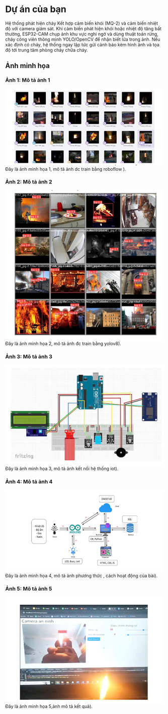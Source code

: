 # Dự án của bạn
Hệ thống phát hiện cháy
Kết hợp cảm biến khói (MQ-2) và cảm biến nhiệt độ với camera giám sát. Khi cảm biến phát hiện khói hoặc nhiệt độ tăng bất thường, ESP32-CAM chụp ảnh khu vực nghi ngờ và dùng thuật toán
rừng, cháy công viên thông minh
YOLO/OpenCV để nhận biết lửa trong ảnh. Nếu xác định có cháy, hệ thống ngay lập tức gửi cảnh báo kèm hình ảnh và tọa độ tới trung tâm phòng cháy chữa cháy.
## Ảnh minh họa

### Ảnh 1: Mô tả ảnh 1
![Ảnh 1](images/anh1.jpg)  
Đây là ảnh minh họa 1, mô tả ảnh dc train bằng roboflow ).

### Ảnh 2: Mô tả ảnh 2
![Ảnh 2](images/anh2.jpg)  
Đây là ảnh minh họa 2, mô tả ảnh đc train bằng yolov8).

### Ảnh 3: Mô tả ảnh 3
![Ảnh 3](images/anh3.jpg)  
Đây là ảnh minh họa 3, mô tả ảnh kết nối hệ thống iot).

### Ảnh 4: Mô tả ảnh 4
![Ảnh 4](images/anh4.jpg)  
Đây là ảnh minh họa 4, mô tả ảnh phương thức , cách hoạt động của bài).
### Ảnh 5: Mô tả ảnh 5
![Ảnh 5](images/anh5.jpg)  
Đây là ảnh minh họa 5,ảnh mô tả kết quả).
